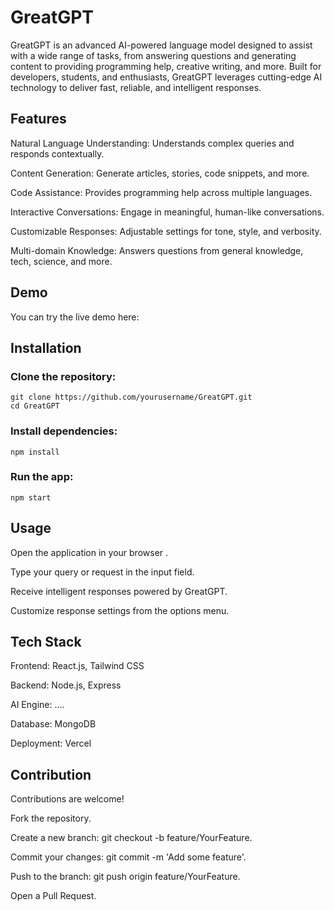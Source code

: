 # GreatGPT

GreatGPT is an advanced AI-powered language model designed to assist with a wide range of tasks, from answering questions and generating content to providing programming help, creative writing, and more. Built for developers, students, and enthusiasts, GreatGPT leverages cutting-edge AI technology to deliver fast, reliable, and intelligent responses.

## Features

Natural Language Understanding: Understands complex queries and responds contextually.

Content Generation: Generate articles, stories, code snippets, and more.

Code Assistance: Provides programming help across multiple languages.

Interactive Conversations: Engage in meaningful, human-like conversations.

Customizable Responses: Adjustable settings for tone, style, and verbosity.

Multi-domain Knowledge: Answers questions from general knowledge, tech, science, and more.

## Demo

You can try the live demo here:
 
 

## Installation

### Clone the repository:
```
git clone https://github.com/yourusername/GreatGPT.git
cd GreatGPT
```

### Install dependencies:

```
npm install
```

### Run the app:
```
npm start
```
## Usage

Open the application in your browser .

Type your query or request in the input field.

Receive intelligent responses powered by GreatGPT.

Customize response settings from the options menu.

## Tech Stack

Frontend: React.js, Tailwind CSS

Backend: Node.js, Express

AI Engine: ....

Database: MongoDB 

Deployment: Vercel  

## Contribution

Contributions are welcome!

Fork the repository.

Create a new branch: git checkout -b feature/YourFeature.

Commit your changes: git commit -m 'Add some feature'.

Push to the branch: git push origin feature/YourFeature.

Open a Pull Request.

 
 
